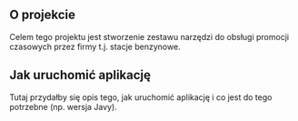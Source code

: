 ## O projekcie

Celem tego projektu jest stworzenie zestawu narzędzi do obsługi promocji czasowych przez firmy t.j. stacje benzynowe.

## Jak uruchomić aplikację

Tutaj przydałby się opis tego, jak uruchomić aplikację i co jest do tego potrzebne (np. wersja Javy).